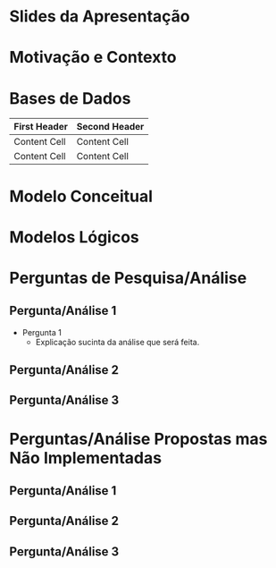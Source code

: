 # Slides da Apresentação

# Motivação e Contexto

# Bases de Dados
| First Header  | Second Header |
| ------------- | ------------- |
| Content Cell  | Content Cell  |
| Content Cell  | Content Cell  |

# Modelo Conceitual

# Modelos Lógicos

# Perguntas de Pesquisa/Análise

## Pergunta/Análise 1
* Pergunta 1
  - Explicação sucinta da análise que será feita.

## Pergunta/Análise 2

## Pergunta/Análise 3

# Perguntas/Análise Propostas mas Não Implementadas

## Pergunta/Análise 1


## Pergunta/Análise 2

## Pergunta/Análise 3
